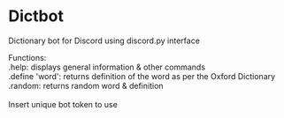 # Dictbot
 Dictionary bot for Discord using discord.py interface

 Functions:\
 .help: displays general information & other commands\
 .define 'word': returns definition of the word as per the Oxford Dictionary\
 .random: returns random word & definition\
 \
 Insert unique bot token to use
